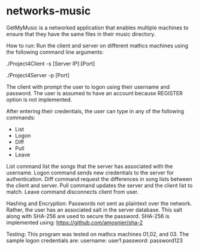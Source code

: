 # networks-music

GetMyMusic is a networked application that enables multiple machines to ensure that they have the same files in their music directory.

How to run:
Run the client and server on different mathcs machines using the following command line arguments:

./Project4Client -s [Server IP]:[Port]
  
./Project4Server -p [Port]
  
The client with prompt the user to logon using their username and password. 
The user is assumed to have an account because REGISTER option is not implemented.

After entering their credentials, the user can type in any of the following commands:
- List
- Logon
- Diff
- Pull
- Leave

List command list the songs that the server has associated with the username.
Logon command sends new credentials to the server for authentication.
Diff command request the differences in song lists between the client and server.
Pull command updates the server and the client list to match.
Leave command disconnects client from user.

Hashing and Encryption:
Passwords not sent as plaintext over the network. Rather, the user has an associated salt in the server database.
This salt along with SHA-256 are used to secure the password.
SHA-256 is implemented using: https://github.com/amosnier/sha-2


Testing:
This program was tested on mathcs machines 01,02, and 03. 
The sample logon credentials are:
username: user1
password: password123


